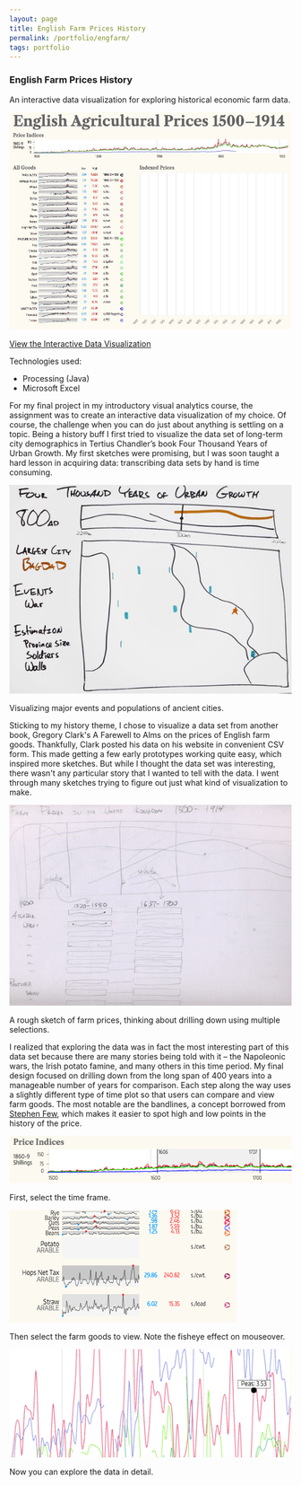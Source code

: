```yaml
---
layout: page
title: English Farm Prices History
permalink: /portfolio/engfarm/
tags: portfolio
---
```


<div class="piece">
    <h3 id="engfarm">English Farm Prices History</h3>
    <div id="engfarmFeature" class="feature">
        <p>An interactive data visualization for exploring historical economic farm data.</p>
        <img src="engfarm_final.jpg" />
        <p class="link"><a href="index.html">View the Interactive Data Visualization</a></p>
    </div>
    <div class="techs">
        <p>Technologies used:</p>
        <ul>
            <li>Processing (Java)</li>
            <li>Microsoft Excel</li>
        </ul>
    </div>
    <div class="block">
        <div class="left">
            <p>For my final project in my introductory visual analytics course, the assignment was to create an interactive data visualization of my choice. Of course, the challenge when you can do just about anything is settling on a topic. Being a history buff I first tried to visualize the data set of long-term city demographics in Tertius Chandler’s book Four Thousand Years of Urban Growth. My first sketches were promising, but I was soon taught a hard lesson in acquiring data: transcribing data sets by hand is time consuming.</p>         
        </div>
        <div class="clear"></div>
    </div>
    <div class="block">
        <div class="left">
            <img src="four4k_cities.jpg" class="lesser" />
        </div>
        <div class="right">
            <p>Visualizing major events and populations of ancient cities.</p> 
        </div>
        <div class="clear"></div>
    </div>
    <div class="block">
        <div class="left">
            <p>Sticking to my history theme, I chose to visualize a data set from another book, Gregory Clark's A Farewell to Alms on the prices of English farm goods. Thankfully, Clark posted his data on his website in convenient CSV form. This made getting a few early prototypes working quite easy, which inspired more sketches. But while I thought the data set was interesting, there wasn't any particular story that I wanted to tell with the data. I went through many sketches trying to figure out just what kind of visualization to make.</p>         
        </div>
        <div class="clear"></div>
    </div>
    <div class="block">
        <div class="left">
            <img src="engfarm_sketch-2.jpg" class="lesser" />
        </div>
        <div class="right">
            <p>A rough sketch of farm prices, thinking about drilling down using multiple selections.</p> 
        </div>
        <div class="clear"></div>
    </div>
    <div class="block">
        <div class="left">
            <p>I realized that exploring the data was in fact the most interesting part of this data set because there are many stories being told with it – the Napoleonic wars, the Irish potato famine, and many others in this time period. My final design focused on drilling down from the long span of 400 years into a manageable number of years for comparison. Each step along the way uses a slightly different type of time plot so that users can compare and view farm goods. The most notable are the bandlines, a concept borrowed from <a href="https://www.perceptualedge.com/articles/visual_business_intelligence/introducing_bandlines.pdf">Stephen Few</a>, which makes it easier to spot high and low points in the history of the price.</p>         
        </div>
        <div class="clear"></div>
    </div>
    <div class="block">
        <div class="left">
            <img src="sel-1.png" class="lesser" />
        </div>
        <div class="right">
            <p>First, select the time frame.</p> 
        </div>
        <div class="clear"></div>
    </div>
    <div class="block">
        <div class="left">
            <img src="sel-2.png" class="lesser" />
        </div>
        <div class="right">
            <p>Then select the farm goods to view. Note the fisheye effect on mouseover.</p> 
        </div>
        <div class="clear"></div>
    </div>
    <div class="block">
        <div class="left">
            <img src="sel-3.png" class="lesser" />
        </div>
        <div class="right">
            <p>Now you can explore the data in detail.</p> 
        </div>
        <div class="clear"></div>
    </div>
    <div class="clear"></div>
</div>